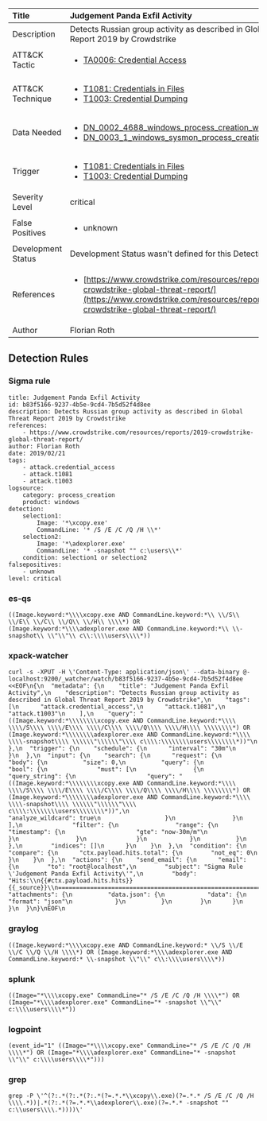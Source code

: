 | Title                | Judgement Panda Exfil Activity                                                                                                                                                 |
|:---------------------|:------------------------------------------------------------------------------------------------------------------------------------------------------------|
| Description          | Detects Russian group activity as described in Global Threat Report 2019 by Crowdstrike                                                                                                                                           |
| ATT&amp;CK Tactic    |  <ul><li>[TA0006: Credential Access](https://attack.mitre.org/tactics/TA0006)</li></ul>  |
| ATT&amp;CK Technique | <ul><li>[T1081: Credentials in Files](https://attack.mitre.org/techniques/T1081)</li><li>[T1003: Credential Dumping](https://attack.mitre.org/techniques/T1003)</li></ul>  |
| Data Needed          | <ul><li>[DN_0002_4688_windows_process_creation_with_commandline](../Data_Needed/DN_0002_4688_windows_process_creation_with_commandline.md)</li><li>[DN_0003_1_windows_sysmon_process_creation](../Data_Needed/DN_0003_1_windows_sysmon_process_creation.md)</li></ul>  |
| Trigger              | <ul><li>[T1081: Credentials in Files](../Triggers/T1081.md)</li><li>[T1003: Credential Dumping](../Triggers/T1003.md)</li></ul>  |
| Severity Level       | critical |
| False Positives      | <ul><li>unknown</li></ul>  |
| Development Status   |  Development Status wasn't defined for this Detection Rule yet  |
| References           | <ul><li>[https://www.crowdstrike.com/resources/reports/2019-crowdstrike-global-threat-report/](https://www.crowdstrike.com/resources/reports/2019-crowdstrike-global-threat-report/)</li></ul>  |
| Author               | Florian Roth |


## Detection Rules

### Sigma rule

```
title: Judgement Panda Exfil Activity
id: b83f5166-9237-4b5e-9cd4-7b5d52f4d8ee
description: Detects Russian group activity as described in Global Threat Report 2019 by Crowdstrike
references:
    - https://www.crowdstrike.com/resources/reports/2019-crowdstrike-global-threat-report/
author: Florian Roth
date: 2019/02/21
tags:
    - attack.credential_access
    - attack.t1081
    - attack.t1003
logsource:
    category: process_creation
    product: windows
detection:
    selection1:
        Image: '*\xcopy.exe'
        CommandLine: '* /S /E /C /Q /H \\*'
    selection2:
        Image: '*\adexplorer.exe'
        CommandLine: '* -snapshot "" c:\users\\*'
    condition: selection1 or selection2
falsepositives:
    - unknown
level: critical

```





### es-qs
    
```
((Image.keyword:*\\\\xcopy.exe AND CommandLine.keyword:*\\ \\/S\\ \\/E\\ \\/C\\ \\/Q\\ \\/H\\ \\\\*) OR (Image.keyword:*\\\\adexplorer.exe AND CommandLine.keyword:*\\ \\-snapshot\\ \\"\\"\\ c\\:\\\\users\\\\*))
```


### xpack-watcher
    
```
curl -s -XPUT -H \'Content-Type: application/json\' --data-binary @- localhost:9200/_watcher/watch/b83f5166-9237-4b5e-9cd4-7b5d52f4d8ee <<EOF\n{\n  "metadata": {\n    "title": "Judgement Panda Exfil Activity",\n    "description": "Detects Russian group activity as described in Global Threat Report 2019 by Crowdstrike",\n    "tags": [\n      "attack.credential_access",\n      "attack.t1081",\n      "attack.t1003"\n    ],\n    "query": "((Image.keyword:*\\\\\\\\xcopy.exe AND CommandLine.keyword:*\\\\ \\\\/S\\\\ \\\\/E\\\\ \\\\/C\\\\ \\\\/Q\\\\ \\\\/H\\\\ \\\\\\\\*) OR (Image.keyword:*\\\\\\\\adexplorer.exe AND CommandLine.keyword:*\\\\ \\\\-snapshot\\\\ \\\\\\"\\\\\\"\\\\ c\\\\:\\\\\\\\users\\\\\\\\*))"\n  },\n  "trigger": {\n    "schedule": {\n      "interval": "30m"\n    }\n  },\n  "input": {\n    "search": {\n      "request": {\n        "body": {\n          "size": 0,\n          "query": {\n            "bool": {\n              "must": [\n                {\n                  "query_string": {\n                    "query": "((Image.keyword:*\\\\\\\\xcopy.exe AND CommandLine.keyword:*\\\\ \\\\/S\\\\ \\\\/E\\\\ \\\\/C\\\\ \\\\/Q\\\\ \\\\/H\\\\ \\\\\\\\*) OR (Image.keyword:*\\\\\\\\adexplorer.exe AND CommandLine.keyword:*\\\\ \\\\-snapshot\\\\ \\\\\\"\\\\\\"\\\\ c\\\\:\\\\\\\\users\\\\\\\\*))",\n                    "analyze_wildcard": true\n                  }\n                }\n              ],\n              "filter": {\n                "range": {\n                  "timestamp": {\n                    "gte": "now-30m/m"\n                  }\n                }\n              }\n            }\n          }\n        },\n        "indices": []\n      }\n    }\n  },\n  "condition": {\n    "compare": {\n      "ctx.payload.hits.total": {\n        "not_eq": 0\n      }\n    }\n  },\n  "actions": {\n    "send_email": {\n      "email": {\n        "to": "root@localhost",\n        "subject": "Sigma Rule \'Judgement Panda Exfil Activity\'",\n        "body": "Hits:\\n{{#ctx.payload.hits.hits}}{{_source}}\\n================================================================================\\n{{/ctx.payload.hits.hits}}",\n        "attachments": {\n          "data.json": {\n            "data": {\n              "format": "json"\n            }\n          }\n        }\n      }\n    }\n  }\n}\nEOF\n
```


### graylog
    
```
((Image.keyword:*\\\\xcopy.exe AND CommandLine.keyword:* \\/S \\/E \\/C \\/Q \\/H \\\\*) OR (Image.keyword:*\\\\adexplorer.exe AND CommandLine.keyword:* \\-snapshot \\"\\" c\\:\\\\users\\\\*))
```


### splunk
    
```
((Image="*\\\\xcopy.exe" CommandLine="* /S /E /C /Q /H \\\\*") OR (Image="*\\\\adexplorer.exe" CommandLine="* -snapshot \\"\\" c:\\\\users\\\\*"))
```


### logpoint
    
```
(event_id="1" ((Image="*\\\\xcopy.exe" CommandLine="* /S /E /C /Q /H \\\\*") OR (Image="*\\\\adexplorer.exe" CommandLine="* -snapshot \\"\\" c:\\\\users\\\\*")))
```


### grep
    
```
grep -P \'^(?:.*(?:.*(?:.*(?=.*.*\\xcopy\\.exe)(?=.*.* /S /E /C /Q /H \\\\.*))|.*(?:.*(?=.*.*\\adexplorer\\.exe)(?=.*.* -snapshot "" c:\\users\\\\.*))))\'
```



